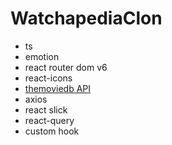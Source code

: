 # WatchapediaClon

- ts
- emotion
- react router dom v6
- react-icons
- [themoviedb API](https://www.themoviedb.org/?language=ko)
- axios
- react slick
- react-query
- custom hook
